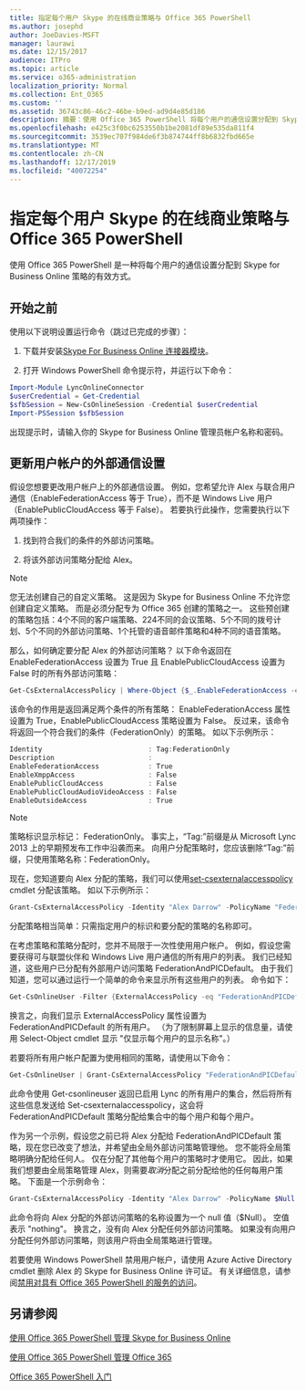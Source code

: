 ```yaml
---
title: 指定每个用户 Skype 的在线商业策略与 Office 365 PowerShell
ms.author: josephd
author: JoeDavies-MSFT
manager: laurawi
ms.date: 12/15/2017
audience: ITPro
ms.topic: article
ms.service: o365-administration
localization_priority: Normal
ms.collection: Ent_O365
ms.custom: ''
ms.assetid: 36743c86-46c2-46be-b9ed-ad9d4e85d186
description: 摘要：使用 Office 365 PowerShell 将每个用户的通信设置分配到 Skype for Business Online 策略。
ms.openlocfilehash: e425c3f0bc6253550b1be2081df89e535da811f4
ms.sourcegitcommit: 3539ec707f984de6f3b874744ff8b6832fbd665e
ms.translationtype: MT
ms.contentlocale: zh-CN
ms.lasthandoff: 12/17/2019
ms.locfileid: "40072254"
---
```

# <a name="assign-per-user-skype-for-business-online-policies-with-office-365-powershell"></a>指定每个用户 Skype 的在线商业策略与 Office 365 PowerShell

使用 Office 365 PowerShell 是一种将每个用户的通信设置分配到 Skype for Business Online 策略的有效方式。
  
## <a name="before-you-begin"></a>开始之前

使用以下说明设置运行命令（跳过已完成的步骤）：
  
1. 下载并安装[Skype For Business Online 连接器模块](https://www.microsoft.com/download/details.aspx?id=39366)。
    
2. 打开 Windows PowerShell 命令提示符，并运行以下命令： 
    
```powershell
Import-Module LyncOnlineConnector
$userCredential = Get-Credential
$sfbSession = New-CsOnlineSession -Credential $userCredential
Import-PSSession $sfbSession
```

出现提示时，请输入你的 Skype for Business Online 管理员帐户名称和密码。
    
## <a name="updating-external-communication-settings-for-a-user-account"></a>更新用户帐户的外部通信设置

假设您想要更改用户帐户上的外部通信设置。 例如，您希望允许 Alex 与联合用户通信（EnableFederationAccess 等于 True），而不是 Windows Live 用户（EnablePublicCloudAccess 等于 False）。 若要执行此操作，您需要执行以下两项操作：
  
1. 找到符合我们的条件的外部访问策略。
    
2. 将该外部访问策略分配给 Alex。
    
> [!NOTE]
>  您无法创建自己的自定义策略。 这是因为 Skype for Business Online 不允许您创建自定义策略。 而是必须分配专为 Office 365 创建的策略之一。 这些预创建的策略包括：4个不同的客户端策略、224不同的会议策略、5个不同的拨号计划、5个不同的外部访问策略、1个托管的语音邮件策略和4种不同的语音策略。
  
那么，如何确定要分配 Alex 的外部访问策略？ 以下命令返回在 EnableFederationAccess 设置为 True 且 EnablePublicCloudAccess 设置为 False 时的所有外部访问策略：
  
```powershell
Get-CsExternalAccessPolicy | Where-Object {$_.EnableFederationAccess -eq $True -and $_.EnablePublicCloudAccess -eq $False}
```

该命令的作用是返回满足两个条件的所有策略： EnableFederationAccess 属性设置为 True，EnablePublicCloudAccess 策略设置为 False。 反过来，该命令将返回一个符合我们的条件（FederationOnly）的策略。 如以下示例所示：
  
```powershell
Identity                          : Tag:FederationOnly
Description                       :
EnableFederationAccess            : True
EnableXmppAccess                  : False
EnablePublicCloudAccess           : False
EnablePublicCloudAudioVideoAccess : False
EnableOutsideAccess               : True
```

> [!NOTE]
> 策略标识显示标记： FederationOnly。 事实上，“Tag:”前缀是从 Microsoft Lync 2013 上的早期预发布工作中沿袭而来。 向用户分配策略时，您应该删除“Tag:”前缀，只使用策略名称：FederationOnly。 
  
现在，您知道要向 Alex 分配的策略，我们可以使用[set-csexternalaccesspolicy](https://go.microsoft.com/fwlink/?LinkId=523974) cmdlet 分配该策略。 如以下示例所示：
  
```powershell
Grant-CsExternalAccessPolicy -Identity "Alex Darrow" -PolicyName "FederationOnly"
```

分配策略相当简单：只需指定用户的标识和要分配的策略的名称即可。 
  
在考虑策略和策略分配时，您并不局限于一次性使用用户帐户。 例如，假设您需要获得可与联盟伙伴和 Windows Live 用户通信的所有用户的列表。 我们已经知道，这些用户已分配有外部用户访问策略 FederationAndPICDefault。 由于我们知道，您可以通过运行一个简单的命令来显示所有这些用户的列表。 命令如下：
  
```powershell
Get-CsOnlineUser -Filter {ExternalAccessPolicy -eq "FederationAndPICDefault"} | Select-Object DisplayName
```

换言之，向我们显示 ExternalAccessPolicy 属性设置为 FederationAndPICDefault 的所有用户。 （为了限制屏幕上显示的信息量，请使用 Select-Object cmdlet 显示 "仅显示每个用户的显示名称"。） 
  
若要将所有用户帐户配置为使用相同的策略，请使用以下命令：
  
```powershell
Get-CsOnlineUser | Grant-CsExternalAccessPolicy "FederationAndPICDefault"
```

此命令使用 Get-csonlineuser 返回已启用 Lync 的所有用户的集合，然后将所有这些信息发送给 Set-csexternalaccesspolicy，这会将 FederationAndPICDefault 策略分配给集合中的每个用户和每个用户。
  
作为另一个示例，假设您之前已将 Alex 分配给 FederationAndPICDefault 策略，现在您已改变了想法，并希望由全局外部访问策略管理他。 您不能将全局策略明确分配给任何人。 仅在分配了其他每个用户的策略时才使用它。 因此，如果我们想要由全局策略管理 Alex，则需要*取消*分配之前分配给他的任何每用户策略。 下面是一个示例命令：
  
```powershell
Grant-CsExternalAccessPolicy -Identity "Alex Darrow" -PolicyName $Null
```

此命令将向 Alex 分配的外部访问策略的名称设置为一个 null 值（$Null）。 空值表示 "nothing"。 换言之，没有向 Alex 分配任何外部访问策略。 如果没有向用户分配任何外部访问策略，则该用户将由全局策略进行管理。
  
若要使用 Windows PowerShell 禁用用户帐户，请使用 Azure Active Directory cmdlet 删除 Alex 的 Skype for Business Online 许可证。 有关详细信息，请参阅[禁用对具有 Office 365 PowerShell 的服务的访问](assign-licenses-to-user-accounts-with-office-365-powershell.md)。
  
## <a name="see-also"></a>另请参阅

[使用 Office 365 PowerShell 管理 Skype for Business Online](manage-skype-for-business-online-with-office-365-powershell.md)
  
[使用 Office 365 PowerShell 管理 Office 365](manage-office-365-with-office-365-powershell.md)
  
[Office 365 PowerShell 入门](getting-started-with-office-365-powershell.md)

